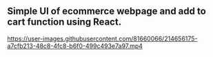 ## Simple UI of ecommerce webpage and add to cart function using React.


https://user-images.githubusercontent.com/81660066/214656175-a7cfb213-48c8-4fc8-b6f0-499c493e7a97.mp4

